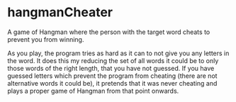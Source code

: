 # hangmanCheater
A game of Hangman where the person with the target word cheats to prevent you from winning.

As you play, the program tries as hard as it can to not give you any letters in the word. It does this my reducing the set of all words it could be to only those words of the right length, that you have not guessed. If you have guessed letters which prevent the program from cheating (there are not alternative words it could be), it pretends that it was never cheating and plays a proper game of Hangman from that point onwards.
